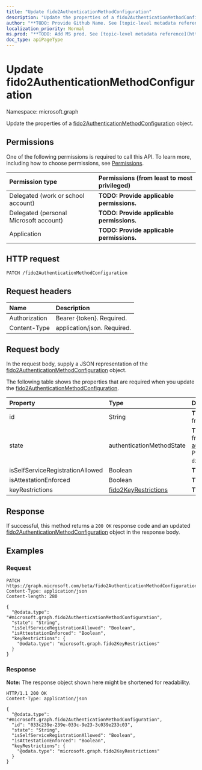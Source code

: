 ```yaml
---
title: "Update fido2AuthenticationMethodConfiguration"
description: "Update the properties of a fido2AuthenticationMethodConfiguration object."
author: "**TODO: Provide Github Name. See [topic-level metadata reference](https://msgo.azurewebsites.net/add/document/guidelines/metadata.html#topic-level-metadata)**"
localization_priority: Normal
ms.prod: "**TODO: Add MS prod. See [topic-level metadata reference](https://msgo.azurewebsites.net/add/document/guidelines/metadata.html#topic-level-metadata)**"
doc_type: apiPageType
---
```


# Update fido2AuthenticationMethodConfiguration
Namespace: microsoft.graph

Update the properties of a [fido2AuthenticationMethodConfiguration](../resources/fido2authenticationmethodconfiguration.md) object.

## Permissions
One of the following permissions is required to call this API. To learn more, including how to choose permissions, see [Permissions](/graph/permissions-reference).

|Permission type|Permissions (from least to most privileged)|
|:---|:---|
|Delegated (work or school account)|**TODO: Provide applicable permissions.**|
|Delegated (personal Microsoft account)|**TODO: Provide applicable permissions.**|
|Application|**TODO: Provide applicable permissions.**|

## HTTP request

<!-- {
  "blockType": "ignored"
}
-->
``` http
PATCH /fido2AuthenticationMethodConfiguration
```

## Request headers
|Name|Description|
|:---|:---|
|Authorization|Bearer {token}. Required.|
|Content-Type|application/json. Required.|

## Request body
In the request body, supply a JSON representation of the [fido2AuthenticationMethodConfiguration](../resources/fido2authenticationmethodconfiguration.md) object.

The following table shows the properties that are required when you update the [fido2AuthenticationMethodConfiguration](../resources/fido2authenticationmethodconfiguration.md).

|Property|Type|Description|
|:---|:---|:---|
|id|String|**TODO: Add Description** Inherited from [entity](../resources/entity.md)|
|state|authenticationMethodState|**TODO: Add Description** Inherited from [authenticationMethodConfiguration](../resources/authenticationmethodconfiguration.md). Possible values are: `enabled`, `disabled`.|
|isSelfServiceRegistrationAllowed|Boolean|**TODO: Add Description**|
|isAttestationEnforced|Boolean|**TODO: Add Description**|
|keyRestrictions|[fido2KeyRestrictions](../resources/fido2keyrestrictions.md)|**TODO: Add Description**|



## Response

If successful, this method returns a `200 OK` response code and an updated [fido2AuthenticationMethodConfiguration](../resources/fido2authenticationmethodconfiguration.md) object in the response body.

## Examples

### Request
<!-- {
  "blockType": "request",
  "name": "update_fido2authenticationmethodconfiguration"
}
-->
``` http
PATCH https://graph.microsoft.com/beta/fido2AuthenticationMethodConfiguration
Content-Type: application/json
Content-length: 280

{
  "@odata.type": "#microsoft.graph.fido2AuthenticationMethodConfiguration",
  "state": "String",
  "isSelfServiceRegistrationAllowed": "Boolean",
  "isAttestationEnforced": "Boolean",
  "keyRestrictions": {
    "@odata.type": "microsoft.graph.fido2KeyRestrictions"
  }
}
```


### Response
**Note:** The response object shown here might be shortened for readability.
<!-- {
  "blockType": "response",
  "truncated": true
}
-->
``` http
HTTP/1.1 200 OK
Content-Type: application/json

{
  "@odata.type": "#microsoft.graph.fido2AuthenticationMethodConfiguration",
  "id": "033c239e-239e-033c-9e23-3c039e233c03",
  "state": "String",
  "isSelfServiceRegistrationAllowed": "Boolean",
  "isAttestationEnforced": "Boolean",
  "keyRestrictions": {
    "@odata.type": "microsoft.graph.fido2KeyRestrictions"
  }
}
```

